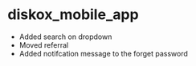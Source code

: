 # diskox_mobile_app

- Added search on dropdown
- Moved referral
- Added notifcation message to the forget password
